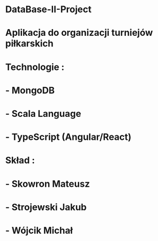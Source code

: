 # DataBase-II-Project
# Aplikacja do organizacji turniejów piłkarskich
# Technologie :
# - MongoDB
# - Scala Language
# - TypeScript (Angular/React)
# Skład :
# - Skowron Mateusz
# - Strojewski Jakub
# - Wójcik Michał

